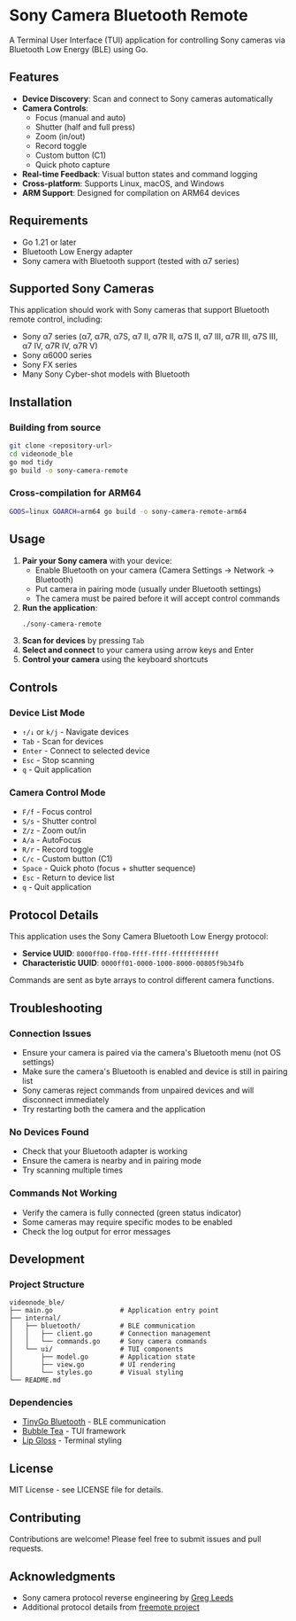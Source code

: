 # Sony Camera Bluetooth Remote

A Terminal User Interface (TUI) application for controlling Sony cameras via Bluetooth Low Energy (BLE) using Go.

## Features

- **Device Discovery**: Scan and connect to Sony cameras automatically
- **Camera Controls**:
  - Focus (manual and auto)
  - Shutter (half and full press)
  - Zoom (in/out)
  - Record toggle
  - Custom button (C1)
  - Quick photo capture
- **Real-time Feedback**: Visual button states and command logging
- **Cross-platform**: Supports Linux, macOS, and Windows
- **ARM Support**: Designed for compilation on ARM64 devices

## Requirements

- Go 1.21 or later
- Bluetooth Low Energy adapter
- Sony camera with Bluetooth support (tested with α7 series)

## Supported Sony Cameras

This application should work with Sony cameras that support Bluetooth remote control, including:
- Sony α7 series (α7, α7R, α7S, α7 II, α7R II, α7S II, α7 III, α7R III, α7S III, α7 IV, α7R IV, α7R V)
- Sony α6000 series
- Sony FX series
- Many Sony Cyber-shot models with Bluetooth

## Installation

### Building from source

```bash
git clone <repository-url>
cd videonode_ble
go mod tidy
go build -o sony-camera-remote
```

### Cross-compilation for ARM64

```bash
GOOS=linux GOARCH=arm64 go build -o sony-camera-remote-arm64
```

## Usage

1. **Pair your Sony camera** with your device:
   - Enable Bluetooth on your camera (Camera Settings → Network → Bluetooth)
   - Put camera in pairing mode (usually under Bluetooth settings)
   - The camera must be paired before it will accept control commands
2. **Run the application**:
   ```bash
   ./sony-camera-remote
   ```
3. **Scan for devices** by pressing `Tab`
4. **Select and connect** to your camera using arrow keys and Enter
5. **Control your camera** using the keyboard shortcuts

## Controls

### Device List Mode
- `↑/↓` or `k/j` - Navigate devices
- `Tab` - Scan for devices
- `Enter` - Connect to selected device
- `Esc` - Stop scanning
- `q` - Quit application

### Camera Control Mode
- `F/f` - Focus control
- `S/s` - Shutter control
- `Z/z` - Zoom out/in
- `A/a` - AutoFocus
- `R/r` - Record toggle
- `C/c` - Custom button (C1)
- `Space` - Quick photo (focus + shutter sequence)
- `Esc` - Return to device list
- `q` - Quit application

## Protocol Details

This application uses the Sony Camera Bluetooth Low Energy protocol:

- **Service UUID**: `8000ff00-ff00-ffff-ffff-ffffffffffff`
- **Characteristic UUID**: `0000ff01-0000-1000-8000-00805f9b34fb`

Commands are sent as byte arrays to control different camera functions.

## Troubleshooting

### Connection Issues
- Ensure your camera is paired via the camera's Bluetooth menu (not OS settings)
- Make sure the camera's Bluetooth is enabled and device is still in pairing list
- Sony cameras reject commands from unpaired devices and will disconnect immediately
- Try restarting both the camera and the application

### No Devices Found
- Check that your Bluetooth adapter is working
- Ensure the camera is nearby and in pairing mode
- Try scanning multiple times

### Commands Not Working
- Verify the camera is fully connected (green status indicator)
- Some cameras may require specific modes to be enabled
- Check the log output for error messages

## Development

### Project Structure
```
videonode_ble/
├── main.go                 # Application entry point
├── internal/
│   ├── bluetooth/          # BLE communication
│   │   ├── client.go       # Connection management
│   │   └── commands.go     # Sony camera commands
│   └── ui/                 # TUI components
│       ├── model.go        # Application state
│       ├── view.go         # UI rendering
│       └── styles.go       # Visual styling
└── README.md
```

### Dependencies
- [TinyGo Bluetooth](https://github.com/tinygo-org/bluetooth) - BLE communication
- [Bubble Tea](https://github.com/charmbracelet/bubbletea) - TUI framework
- [Lip Gloss](https://github.com/charmbracelet/lipgloss) - Terminal styling

## License

MIT License - see LICENSE file for details.

## Contributing

Contributions are welcome! Please feel free to submit issues and pull requests.

## Acknowledgments

- Sony camera protocol reverse engineering by [Greg Leeds](https://gregleeds.com/reverse-engineering-sony-camera-bluetooth/)
- Additional protocol details from [freemote project](https://github.com/tao-j/freemote)